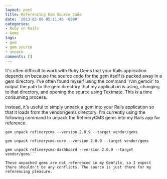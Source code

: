 ```yaml
---
layout: post
title: Referencing Gem Source Code
date: '2013-02-06 05:11:46 -0800'
categories:
- Ruby on Rails
- Gems
tags:
- gem
- gem source
- unpack
comments: []
---
```

It's often difficult to work with Ruby Gems that your Rails application depends on because the source code for the gem itself is packed away in a gem directory. I've often found myself using the command 'rvm gemdir' to output the path to the gem directory that my application is using, changing to that directory, and opening the source using Textmate. This is a time consuming process.

Instead, it's useful to simply unpack a gem into your Rails application so that it loads from the vendor/gems directory. I'm currently using the following command to unpack the RefineryCMS gems into my Rails app for reference.

``` shell
gem unpack refinerycms --version 2.0.9 --target vendor/gems

gem unpack refinerycms-core --version 2.0.9 --target vendor/gems

gem unpack refinerycms-dashboard --version 2.0.9 --target vendor/gems```

These unpacked gems are not referenced in my Gemfile, so I expect there shouldn't be any conflicts. The source is just there for my referencing pleasure.

 

